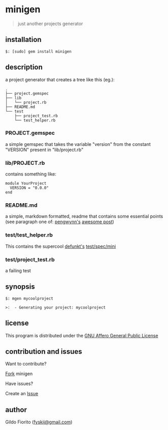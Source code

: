 minigen
=======

> just another projects generator

installation
------------

    $: [sudo] gem install minigen

description
-----------

a project generator that creates a tree like this (eg.):

    .
    ├── project.gemspec
    ├── lib
    │   └── project.rb
    ├── README.md
    └── test
        ├── project_test.rb
        └── test_helper.rb

### PROJECT.gemspec

a simple gemspec that takes the variable "version" from the constant "VERSION" present in "lib/project.rb"

### lib/PROJECT.rb

contains something like:

    module YourProject
      VERSION = "0.0.0"
    end

### README.md

a simple, markdown formatted, readme that contains some essential points (see paragraph one of: [pengwynn's](http://twitter/pengwynn) [awesome post](http://thechangelog.com/post/3032074343/top-ten-reasons-why-i-wont-use-your-open-source-project))

### test/test_helper.rb

This contains the supercool [defunkt's](http://twitter.com/defunkt) [test/spec/mini](https://gist.github.com/307649)

### test/project_test.rb

a failing test


synopsis
--------

    $: mgen mycoolproject

    >:  - Generating your project: mycoolproject

license
-------

This program is distributed under the [GNU Affero General Public License](http://www.gnu.org/licenses/agpl.html)

contribution and issues
-----------------------

Want to contribute?

[Fork][0] minigen

Have issues?

Create an [Issue][1]


author
------

Gildo Fiorito (fyskij@gmail.com)

[0]: http://help.github.com/forking/
[1]: http://github.com/fyskij/minigen/issues
